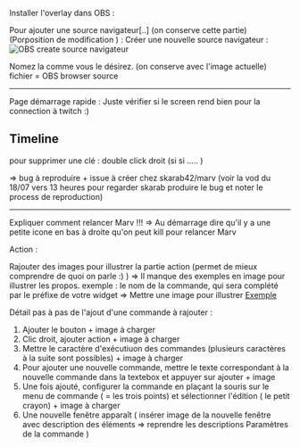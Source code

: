 
Installer l'overlay dans OBS :

Pour ajouter une source navigateur[..] (on conserve cette partie) 
(Porposition de modification ) : 
Créer une nouvelle source navigateur : 
  ![OBS create source navigateur](/assets/images/docs/obs_create_source_navigateur.png)
  
Nomez la comme vous le désirez. (on conserve avec l'image actuelle)
fichier = OBS browser source


--------

Page démarrage rapide :
Juste vérifier si le screen rend bien pour la connection à twitch :)


Timeline
--------

pour supprimer une clé : double click droit (si si ..... )


=> bug à reproduire + issue à créer chez skarab42/marv
(voir la vod du 18/07 vers 13 heures pour regarder skarab produire le bug et noter le process de reproduction)


--------------
Expliquer comment relancer Marv !!!
=> Au démarrage dire qu'il y a une petite icone en bas à droite qu'on peut kill  pour relancer Marv


Action :

Rajouter des images pour illustrer la partie action (permet de mieux comprendre de quoi on parle :) ) 
=> Il manque des exemples en image pour illustrer les propos. 
exemple : le nom de la commande, qui sera complété par le préfixe de votre widget => Mettre une image pour illustrer 
[Exemple](/static/assets/images/docs/Marv_Creation_Commande.png)

Détail pas à pas de l'ajout d'une commande à rajouter :
1) Ajouter le bouton + image à charger
2) Clic droit, ajouter action + image à charger
3) Mettre le caractère d'exécutiuon des commandes (plusieurs caractères à la suite sont possibles) + image à charger
4) Pour ajouter une nouvelle commande, mettre le texte correspondant à la nouvelle commande dans la textebox et appuyer sur ajouter + image
5) Une fois ajouté, configurer la commande en plaçant la souris sur le menu de commande (  = les trois points) et sélectionner l'édition ( le petit crayon) + image à charger 
6) Une nouvelle fenêtre apparaît ( insérer image de la nouvelle fenêtre avec description des éléments => reprendre les descriptions  Paramètres de la commande )
